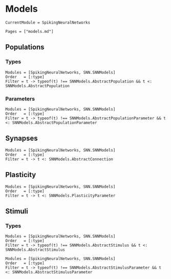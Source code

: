 # Models


```@meta
CurrentModule = SpikingNeuralNetworks
```

```@contents
Pages = ["models.md"]
```


## Populations

### Types
```@autodocs
Modules = [SpikingNeuralNetworks, SNN.SNNModels]
Order   = [:type]
Filter = t -> typeof(t) !== SNNModels.AbstractPopulation && t <: SNNModels.AbstractPopulation
```

### Parameters
```@autodocs
Modules = [SpikingNeuralNetworks, SNN.SNNModels]
Order   = [:type]
Filter = t -> typeof(t) !== SNNModels.AbstractPopulationParameter && t <: SNNModels.AbstractPopulationParameter
```

## Synapses
```@autodocs
Modules = [SpikingNeuralNetworks, SNN.SNNModels]
Order   = [:type]
Filter = t -> t <: SNNModels.AbstractConnection
```

## Plasticity
```@autodocs
Modules = [SpikingNeuralNetworks, SNN.SNNModels]
Order   = [:type]
Filter = t -> t <: SNNModels.PlasticityParameter
```


## Stimuli

### Types

```@autodocs
Modules = [SpikingNeuralNetworks, SNN.SNNModels]
Order   = [:type]
Filter = t -> typeof(t) !== SNNModels.AbstractStimulus && t <: SNNModels.AbstractStimulus
```

```@autodocs
Modules = [SpikingNeuralNetworks, SNN.SNNModels]
Order   = [:type]
Filter = t -> typeof(t) !== SNNModels.AbstractStimulusParameter && t <: SNNModels.AbstractStimulusParameter
```

